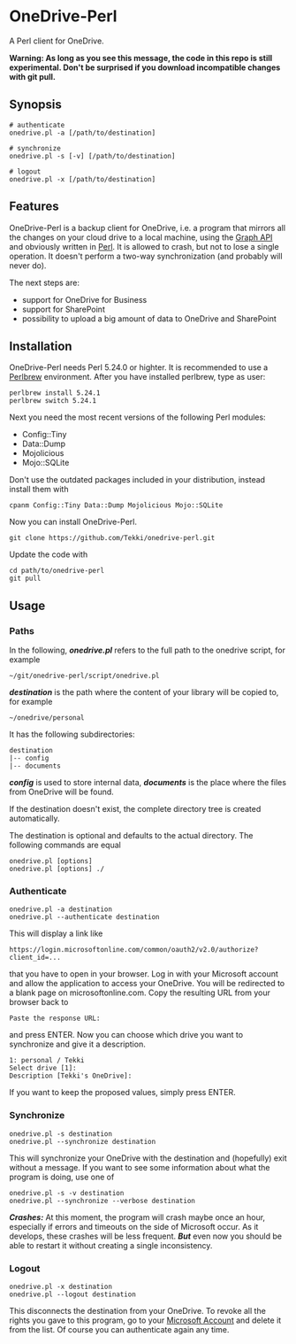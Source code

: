 # OneDrive-Perl

A Perl client for OneDrive.

**Warning: As long as you see this message, the code in this repo is still experimental. Don't be surprised if you download incompatible changes with git pull.**

## Synopsis

    # authenticate
    onedrive.pl -a [/path/to/destination]

    # synchronize
    onedrive.pl -s [-v] [/path/to/destination]

    # logout
    onedrive.pl -x [/path/to/destination]

## Features

OneDrive-Perl is a backup client for OneDrive, i.e. a program that mirrors all the changes on your cloud drive to a local machine, using the [Graph API](https://developer.microsoft.com/en-us/graph/) and obviously written in [Perl](https://www.perl.org). It is allowed to crash, but not to lose a single operation. It doesn't perform a two-way synchronization (and probably will never do).

The next steps are:
  * support for OneDrive for Business
  * support for SharePoint
  * possibility to upload a big amount of data to OneDrive and SharePoint

## Installation

OneDrive-Perl needs Perl 5.24.0 or highter. It is recommended to use a [Perlbrew](https://perlbrew.pl) environment. After you have installed perlbrew, type as user:

    perlbrew install 5.24.1
    perlbrew switch 5.24.1

Next you need the most recent versions of the following Perl modules:
  * Config::Tiny
  * Data::Dump
  * Mojolicious
  * Mojo::SQLite

Don't use the outdated packages included in your distribution, instead install them with

    cpanm Config::Tiny Data::Dump Mojolicious Mojo::SQLite

Now you can install OneDrive-Perl.

    git clone https://github.com/Tekki/onedrive-perl.git

Update the code with

    cd path/to/onedrive-perl
    git pull

## Usage

### Paths

In the following, ***onedrive.pl*** refers to the full path to the onedrive script, for example

    ~/git/onedrive-perl/script/onedrive.pl

***destination*** is the path where the content of your library will be copied to, for example

    ~/onedrive/personal

It has the following subdirectories:

    destination
    |-- config
    |-- documents

***config*** is used to store internal data, ***documents*** is the place where the files from OneDrive will be found.

If the destination doesn't exist, the complete directory tree is created automatically.

The destination is optional and defaults to the actual directory. The following commands are equal

    onedrive.pl [options]
    onedrive.pl [options] ./

### Authenticate

    onedrive.pl -a destination
    onedrive.pl --authenticate destination

This will display a link like

    https://login.microsoftonline.com/common/oauth2/v2.0/authorize?client_id=...

that you have to open in your browser. Log in with your Microsoft account and allow the application to access your OneDrive. You will be redirected to a blank page on microsoftonline.com. Copy the resulting URL from your browser back to

    Paste the response URL:

and press ENTER. Now you can choose which drive you want to synchronize and give it a description.

    1: personal / Tekki
    Select drive [1]:
    Description [Tekki's OneDrive]:

If you want to keep the proposed values, simply press ENTER.

### Synchronize

    onedrive.pl -s destination
    onedrive.pl --synchronize destination

This will synchronize your OneDrive with the destination and (hopefully) exit without a message. If you want to see some information about what the program is doing, use one of

    onedrive.pl -s -v destination
    onedrive.pl --synchronize --verbose destination

***Crashes:*** At this moment, the program will crash maybe once an hour, especially if errors and timeouts on the side of Microsoft occur. As it develops, these crashes will be less frequent. ***But*** even now you should be able to restart it without creating a single inconsistency.

### Logout

    onedrive.pl -x destination
    onedrive.pl --logout destination

This disconnects the destination from your OneDrive. To revoke all the rights you gave to this program, go to your [Microsoft Account](https://account.live.com/consent/Manage) and delete it from the list. Of course you can authenticate again any time.
